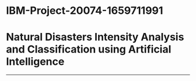 # IBM-Project-20074-1659711991
<h1>Natural Disasters Intensity Analysis and Classification using Artificial Intelligence</h1>
<hr>
